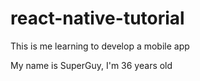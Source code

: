# react-native-tutorial
This is me learning to develop a mobile app 


My name is SuperGuy, I'm 36 years old

